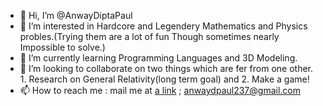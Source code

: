 - 👋 Hi, I’m @AnwayDiptaPaul
- 👀 I’m interested in Hardcore and Legendery Mathematics and Physics probles.(Trying them are a lot of fun Though sometimes nearly Impossible to solve.)  
- 🌱 I’m currently learning Programming Languages and 3D Modeling.
- 💞️ I’m looking to collaborate on two things which are fer from one other. 1. Research on General Relativity(long term goal) and 2. Make a game!
- 📫 How to reach me : mail me at [a link](https://https://mail.google.com/mail/) ; anwaydpaul237@gmail.com

<!---
AnwayDiptaPaul/AnwayDiptaPaul is a ✨ special ✨ repository because its `README.md` (this file) appears on your GitHub profile.
You can click the Preview link to take a look at your changes.
--->
